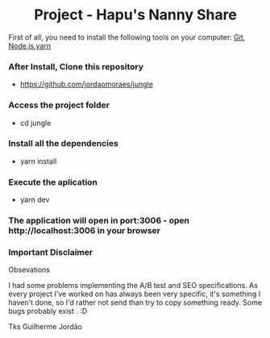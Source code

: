 <h1 align="center">
    Project - Hapu's Nanny Share
</h1>


First of all, you need to install the following tools on your computer:
[Git](https://git-scm.com), [Node.js](https://nodejs.org/en/),[yarn](https://classic.yarnpkg.com/en/docs/install/#windows-stable) 
### After Install, Clone this repository
- https://github.com/jordaomoraes/jungle
### Access the project folder
- cd jungle
### Install all the dependencies
- yarn install
### Execute the aplication
- yarn dev
### The application will open in port:3006 - open http://localhost:3006 in your browser


### Important Disclaimer

Obsevations

I had some problems implementing the A/B test and SEO specifications. As every project I've worked on has always been very specific, it's something I haven't done, so I'd rather not send than try to copy something ready.
Some bugs probably exist . :D

Tks 
Guilherme Jordão


